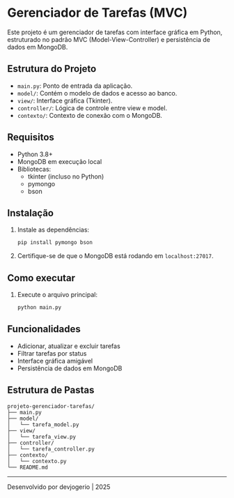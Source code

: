 # Gerenciador de Tarefas (MVC)

Este projeto é um gerenciador de tarefas com interface gráfica em Python, estruturado no padrão MVC (Model-View-Controller) e persistência de dados em MongoDB.

## Estrutura do Projeto

- `main.py`: Ponto de entrada da aplicação.
- `model/`: Contém o modelo de dados e acesso ao banco.
- `view/`: Interface gráfica (Tkinter).
- `controller/`: Lógica de controle entre view e model.
- `contexto/`: Contexto de conexão com o MongoDB.

## Requisitos

- Python 3.8+
- MongoDB em execução local
- Bibliotecas:
  - tkinter (incluso no Python)
  - pymongo
  - bson

## Instalação

1. Instale as dependências:
   ```bash
   pip install pymongo bson
   ```
2. Certifique-se de que o MongoDB está rodando em `localhost:27017`.

## Como executar

1. Execute o arquivo principal:
   ```bash
   python main.py
   ```

## Funcionalidades

- Adicionar, atualizar e excluir tarefas
- Filtrar tarefas por status
- Interface gráfica amigável
- Persistência de dados em MongoDB

## Estrutura de Pastas

```
projeto-gerenciador-tarefas/
├── main.py
├── model/
│   └── tarefa_model.py
├── view/
│   └── tarefa_view.py
├── controller/
│   └── tarefa_controller.py
├── contexto/
│   └── contexto.py
└── README.md
```

---

Desenvolvido por devjogerio | 2025

